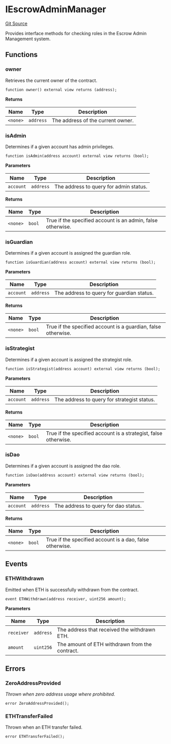 # IEscrowAdminManager
[Git Source](https://github.com/midcontract/contracts/blob/c3bacfc361af14f108b5e0e6edb2b6ddbd5e9ee6/src/interfaces/IEscrowAdminManager.sol)

Provides interface methods for checking roles in the Escrow Admin Management system.


## Functions
### owner

Retrieves the current owner of the contract.


```solidity
function owner() external view returns (address);
```
**Returns**

|Name|Type|Description|
|----|----|-----------|
|`<none>`|`address`|The address of the current owner.|


### isAdmin

Determines if a given account has admin privileges.


```solidity
function isAdmin(address account) external view returns (bool);
```
**Parameters**

|Name|Type|Description|
|----|----|-----------|
|`account`|`address`|The address to query for admin status.|

**Returns**

|Name|Type|Description|
|----|----|-----------|
|`<none>`|`bool`|True if the specified account is an admin, false otherwise.|


### isGuardian

Determines if a given account is assigned the guardian role.


```solidity
function isGuardian(address account) external view returns (bool);
```
**Parameters**

|Name|Type|Description|
|----|----|-----------|
|`account`|`address`|The address to query for guardian status.|

**Returns**

|Name|Type|Description|
|----|----|-----------|
|`<none>`|`bool`|True if the specified account is a guardian, false otherwise.|


### isStrategist

Determines if a given account is assigned the strategist role.


```solidity
function isStrategist(address account) external view returns (bool);
```
**Parameters**

|Name|Type|Description|
|----|----|-----------|
|`account`|`address`|The address to query for strategist status.|

**Returns**

|Name|Type|Description|
|----|----|-----------|
|`<none>`|`bool`|True if the specified account is a strategist, false otherwise.|


### isDao

Determines if a given account is assigned the dao role.


```solidity
function isDao(address account) external view returns (bool);
```
**Parameters**

|Name|Type|Description|
|----|----|-----------|
|`account`|`address`|The address to query for dao status.|

**Returns**

|Name|Type|Description|
|----|----|-----------|
|`<none>`|`bool`|True if the specified account is a dao, false otherwise.|


## Events
### ETHWithdrawn
Emitted when ETH is successfully withdrawn from the contract.


```solidity
event ETHWithdrawn(address receiver, uint256 amount);
```

**Parameters**

|Name|Type|Description|
|----|----|-----------|
|`receiver`|`address`|The address that received the withdrawn ETH.|
|`amount`|`uint256`|The amount of ETH withdrawn from the contract.|

## Errors
### ZeroAddressProvided
*Thrown when zero address usage where prohibited.*


```solidity
error ZeroAddressProvided();
```

### ETHTransferFailed
Thrown when an ETH transfer failed.


```solidity
error ETHTransferFailed();
```

